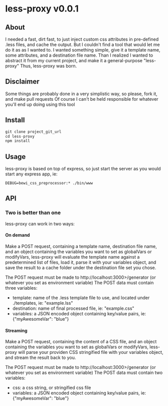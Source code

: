 # less-proxy v0.0.1

## About

I needed a fast, dirt fast, to just inject custom css attributes in pre-defined .less files, and cache the output.
But I couldn't find a tool that would let me do it as as I wanted to.
I wanted something simple, give it a template name, some attributes, and a destination file name.
Than I realized I wanted to abstract it from my current project, and make it a general-purpose "less-proxy"
Thus, less-proxy was born.

## Disclaimer

Some things are probably done in a very simplistic way, so please, fork it, and make pull requests
Of course I can't be held responsible for whatever you'll end up doing using this tool

## Install

```js
git clone project_git_url
cd less-proxy
npm install
```

## Usage

less-proxy is based on top of express, so just start the server as you would start any express app, ie:
```shell
DEBUG=bewi_css_preprocessor:* ./bin/www
```

## API

### Two is better than one

less-proxy can work in two ways:

#### On demand
Make a POST request, containing a template name, destination file name, and an object containing the variables you want to set as globalVars or modifyVars, less-proxy will evaluate the template name against a predetermined list of files, load it, parse it with your variables object, and save the result to a cache folder under the destination file set you chose.

The POST request must be made to http://localhost:3000>/generator (or whatever you set as environment variable)
The POST data must contain three variables:
* template: name of the .less template file to use, and located under ./templates, ie: "example.lss"
* destination: name of final processed file, ie: "example.css"
* variables: a JSON encoded object containing key/value pairs, ie: {"myAwesomeVar": "blue"}

#### Streaming
Make a POST request, containing the content of a CSS file, and an object containing the variables you want to set as globalVars or modifyVars, less-proxy will parse your providen CSS stringified file with your variables object, and stream the result back to you.

The POST request must be made to http://localhost:3000>/generator (or whatever you set as environment variable)
The POST data must contain two variables:
* css: a css string, or stringified css file
* variables: a JSON encoded object containing key/value pairs, ie: {"myAwesomeVar": "blue"}
